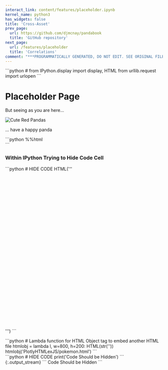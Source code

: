 ```yaml
---
interact_link: content/features/placeholder.ipynb
kernel_name: python3
has_widgets: false
title: 'Cross-Asset'
prev_page:
  url: https://github.com/djmcnay/pandabook
  title: 'GitHub repository'
next_page:
  url: /features/placeholder
  title: 'Correlations'
comment: "***PROGRAMMATICALLY GENERATED, DO NOT EDIT. SEE ORIGINAL FILES IN /content***"
---
```


<div markdown="1" class="cell code_cell">
<div class="input_area" markdown="1">
```python
# 
from IPython.display import display, HTML
from urllib.request import urlopen
```
</div>

</div>

# Placeholder Page

But seeing as you are here...

![Cute Red Pandas](https://adorableanimals4lois.files.wordpress.com/2012/07/tumblr_lpfrzsyeie1qgxenqo1_500.jpg?w=620)

... have a happy panda

<div markdown="1" class="cell code_cell">
<div class="input_area" markdown="1">
```python
%%html
<div align="left">
<object data="https://djmcnay.github.io/pandachartstore/PlotlyHTMLexJS/pokemon.html" width="800" height="500"></object>
</div>
```
</div>

<div class="output_wrapper" markdown="1">
<div class="output_subarea" markdown="1">

<div markdown="0" class="output output_html">
<div align="left">
<object data="https://djmcnay.github.io/pandachartstore/PlotlyHTMLexJS/pokemon.html" width="800" height="500"></object>
</div>
</div>

</div>
</div>
</div>

### Within IPython Trying to Hide Code Cell

<div markdown="1" class="cell code_cell">
<div class="input_area" markdown="1">
```python
# HIDE CODE
HTML('''<object data='''"https://djmcnay.github.io/pandachartstore/PlotlyHTMLexJS/pokemon.html" width="800" height="500"></object>
''')
```
</div>

<div class="output_wrapper" markdown="1">
<div class="output_subarea" markdown="1">



<div markdown="0" class="output output_html">

<object data="https://djmcnay.github.io/pandachartstore/PlotlyHTMLexJS/pokemon.html" width="800" height="500"></object>

</div>


</div>
</div>
</div>

<div markdown="1" class="cell code_cell">
<div class="input_area" markdown="1">
```python
# Lambda function for HTML Object tag to embed another HTML file
htmlobj = lambda l, w=800, h=200: HTML(str('<object data=\"https://djmcnay.github.io/pandachartstore/'+l
                                  +'\" width=\"'+str(w)+'\" height=\"'+str(h)+'\"</object>'))
htmlobj('PlotlyHTMLexJS/pokemon.html')
```
</div>

<div class="output_wrapper" markdown="1">
<div class="output_subarea" markdown="1">



<div markdown="0" class="output output_html">
<object data="https://djmcnay.github.io/pandachartstore/PlotlyHTMLexJS/pokemon.html" width="800" height="200"</object>
</div>


</div>
</div>
</div>

<div markdown="1" class="cell code_cell">
<div class="input_area" markdown="1">
```python
# HIDE CODE
print('Code Should be Hidden')
```
</div>

<div class="output_wrapper" markdown="1">
<div class="output_subarea" markdown="1">
{:.output_stream}
```
Code Should be Hidden
```
</div>
</div>
</div>
